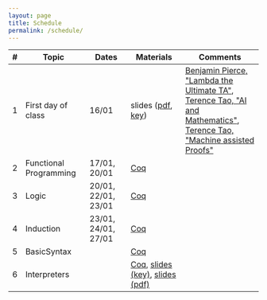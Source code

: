 ```yaml
---
layout: page
title: Schedule
permalink: /schedule/
---
```


| # | Topic | Dates | Materials | Comments | 
|--:|-------|-------|-----------|----------|
| 1 | First day of class | 16/01 | slides ([pdf](https://kcsrk.info/cs6225_s25_iitm/lectures/0_first_day_of_classes.pdf), [key](https://kcsrk.info/cs6225_s21_iitm/lectures/0_first_day_of_classes.pdf)) | [Benjamin Pierce, "Lambda the Ultimate TA"](https://vimeo.com/6615365), <br/> [Terence Tao, "AI and Mathematics"](https://www.youtube.com/watch?v=e049IoFBnLA), <br/> [Terence Tao, "Machine assisted Proofs"](https://www.ams.org/journals/notices/202501/rnoti-p6.pdf) |
| 2 | Functional Programming | 17/01, 20/01 | [Coq](https://github.com/kayceesrk/cs6225_s25_iitm/blob/main/lectures/FunctionalProgramming.v) | |
| 3 | Logic | 20/01, 22/01, 23/01 | [Coq](https://github.com/kayceesrk/cs6225_s25_iitm/blob/main/lectures/Logic.v) | |
| 4 | Induction | 23/01, 24/01, 27/01 | [Coq](https://github.com/kayceesrk/cs6225_s25_iitm/blob/main/lectures/Induction.v) | |
| 5 | BasicSyntax | | [Coq](https://github.com/kayceesrk/cs6225_s25_iitm/blob/main/lectures/BasicSyntax.v) | |
| 6 | Interpreters | | [Coq](https://github.com/kayceesrk/cs6225_s25_iitm/blob/main/lectures/Interpreters.v),  [slides (key)]({{site.baseurl}}/lectures/1_interpreters.key), [slides (pdf)]({{site.baseurl}}/lectures/1_interpreters.pdf) | |
